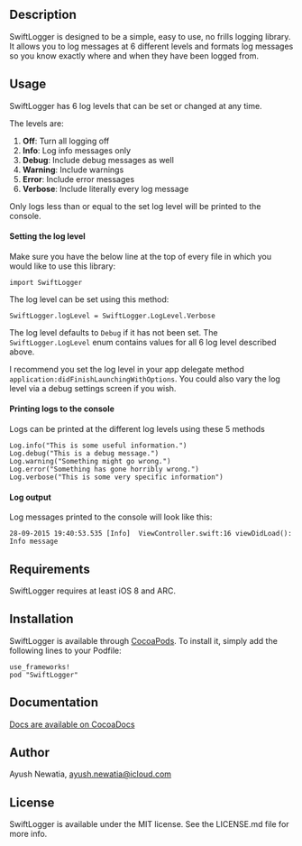 ## Description

SwiftLogger is designed to be a simple, easy to use, no frills logging library. It allows you to log messages at 6 different levels and formats log messages so you know exactly where and when they have been logged from.

## Usage

SwiftLogger has 6 log levels that can be set or changed at any time.

The levels are:

1. **Off**: Turn all logging off
2. **Info**: Log info messages only
3. **Debug**: Include debug messages as well
4. **Warning**: Include warnings
5. **Error**: Include error messages
6. **Verbose**: Include literally every log message

Only logs less than or equal to the set log level will be printed to the console.

#### Setting the log level

Make sure you have the below line at the top of every file in which you would like to use this library:

    import SwiftLogger

The log level can be set using this method:
        
    SwiftLogger.logLevel = SwiftLogger.LogLevel.Verbose

The log level defaults to `Debug` if it has not been set. The `SwiftLogger.LogLevel` enum contains values for all 6 log level described above.
    
I recommend you set the log level in your app delegate method `application:didFinishLaunchingWithOptions`. You could also vary the log level via a debug settings screen if you wish.

#### Printing logs to the console

Logs can be printed at the different log levels using these 5 methods

    Log.info("This is some useful information.")
    Log.debug("This is a debug message.")
    Log.warning("Something might go wrong.")
    Log.error("Something has gone horribly wrong.")
    Log.verbose("This is some very specific information")
    
#### Log output

Log messages printed to the console will look like this:

    28-09-2015 19:40:53.535 [Info]  ViewController.swift:16 viewDidLoad(): Info message

## Requirements

SwiftLogger requires at least iOS 8 and ARC.

## Installation

SwiftLogger is available through [CocoaPods](http://cocoapods.org). To install
it, simply add the following lines to your Podfile:

    use_frameworks!
    pod "SwiftLogger"

## Documentation

[Docs are available on CocoaDocs](http://cocoadocs.org/docsets/SwiftLogger/)

## Author

Ayush Newatia, ayush.newatia@icloud.com

## License

SwiftLogger is available under the MIT license. See the LICENSE.md file for more info.
